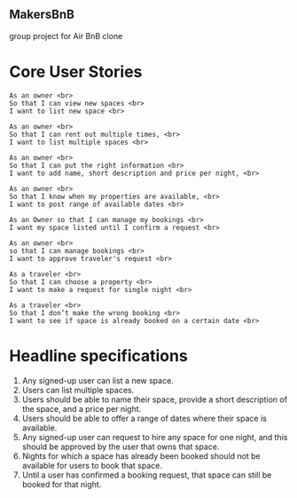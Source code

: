 ## MakersBnB
group project for Air BnB clone

# Core User Stories

```
As an owner <br>
So that I can view new spaces <br>
I want to list new space <br>

As an owner <br>
So that I can rent out multiple times, <br>
I want to list multiple spaces <br>

As an owner <br>
So that I can put the right information <br>
I want to add name, short description and price per night, <br>

As an owner <br>
So that I know when my properties are available, <br>
I want to post range of available dates <br>

As an Owner so that I can manage my bookings <br>
I want my space listed until I confirm a request <br>

As an owner <br>
so that I can manage bookings <br>
I want to approve traveler's request <br>

As a traveler <br>
So that I can choose a property <br>
I want to make a request for single night <br>

As a traveler <br>
So that I don’t make the wrong booking <br>
I want to see if space is already booked on a certain date <br>

```

# Headline specifications

1. Any signed-up user can list a new space.
2. Users can list multiple spaces.
3. Users should be able to name their space, provide a short description of the space, and a price per night.
4. Users should be able to offer a range of dates where their space is available.
5. Any signed-up user can request to hire any space for one night, and this should be approved by the user that owns that space.
6. Nights for which a space has already been booked should not be available for users to book that space.
7. Until a user has confirmed a booking request, that space can still be booked for that night.
